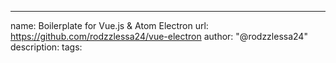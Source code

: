 ---
name: Boilerplate for Vue.js & Atom Electron
url: https://github.com/rodzzlessa24/vue-electron
author: "@rodzzlessa24"
description: 
tags:
